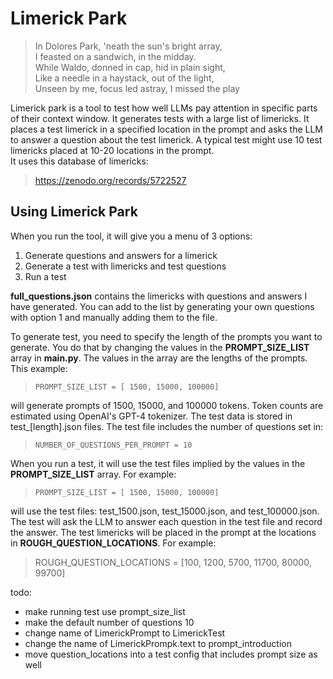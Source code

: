 # Limerick Park

> In Dolores Park, 'neath the sun's bright array,  
> I feasted on a sandwich, in the midday.  
> While Waldo, donned in cap, hid in plain sight,  
> Like a needle in a haystack, out of the light,  
> Unseen by me, focus led astray, I missed the play 

Limerick park is a tool to test how well LLMs pay
attention in specific parts of their context window. It generates
tests with a large list of limericks. It places
a test limerick in a specified location in 
the prompt and asks the LLM to answer a question about
the test limerick.  A typical test might use 10 test
limericks placed at 10-20 locations in the prompt.  
It uses this database of limericks:

> https://zenodo.org/records/5722527



## Using Limerick Park

When you run the tool, it will give you a menu of 3
options:
1. Generate questions and answers for a limerick
2. Generate a test with limericks and test questions
3. Run a test

__full_questions.json__ contains the limericks with
questions and answers I have generated.  You can add to
the list by generating your own questions with option 1
and manually adding them to the file.

To generate test, you need to specify the length
of the prompts you want to generate.  You do that by
changing the values in the __PROMPT_SIZE_LIST__ array in
__main.py__.  The values in the array are the lengths of
the prompts.  This example:
> `PROMPT_SIZE_LIST = [ 1500, 15000, 100000]`

will generate prompts of 1500, 15000, and 100000 tokens.
Token counts are estimated using OpenAI's GPT-4 tokenizer.
The test data is stored in test_[length].json files.
The test file includes the number of questions set in:
> `NUMBER_OF_QUESTIONS_PER_PROMPT = 10`

When you run a test, it will use the test files implied by
the values in the __PROMPT_SIZE_LIST__ array. For example:
> `PROMPT_SIZE_LIST = [ 1500, 15000, 100000]`

will use the test files: test_1500.json, test_15000.json,
and test_100000.json.  The test will ask the LLM to answer
each question in the test file and record the answer. The
test limericks will be placed in the prompt at the locations
in __ROUGH_QUESTION_LOCATIONS__.  For example:
>ROUGH_QUESTION_LOCATIONS = [100, 1200, 5700, 11700, 80000, 99700]




todo:
- make running test use prompt_size_list
- make the default number of questions 10
- change name of LimerickPrompt to LimerickTest
- change the name of LimerickPrompk.text to prompt_introduction
- move question_locations into a test config that includes prompt size as well